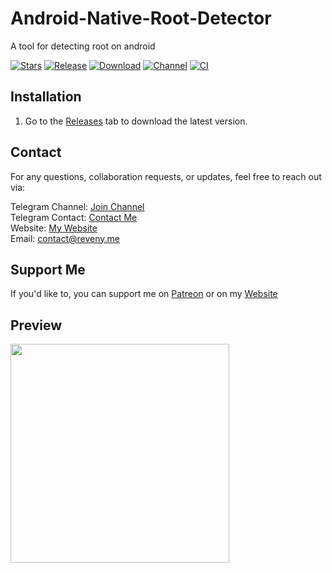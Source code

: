 # Android-Native-Root-Detector
A tool for detecting root on android

[![Stars](https://img.shields.io/github/stars/reveny/Android-Native-Root-Detector?label=Stars)](https://github.com/reveny)
[![Release](https://img.shields.io/github/v/release/reveny/Android-Native-Root-Detector?label=Release&logo=github)](https://github.com/reveny/Android-Native-Root-Detector/releases/latest)
[![Download](https://img.shields.io/github/downloads/reveny/Android-Native-Root-Detector/total?label=Downloads&logo=github)](https://github.com/reveny/Android-Native-Root-Detector/releases/)
[![Channel](https://img.shields.io/badge/Telegram-Channel-blue.svg?logo=telegram)](https://t.me/rootdetector)
[![CI](https://github.com/reveny/Android-Native-Root-Detector/actions/workflows/main.yml/badge.svg)](https://github.com/reveny/Android-Native-Root-Detector/actions/workflows/main.yml)

## Installation
1. Go to the [Releases](https://github.com/reveny/Android-Native-Root-Detector/releases) tab to download the latest version.

## Contact
For any questions, collaboration requests, or updates, feel free to reach out via:

Telegram Channel: [Join Channel](https://t.me/reveny1) <br>
Telegram Contact: [Contact Me](https://t.me/revenyy) <br>
Website: [My Website](https://reveny.me) <br>
Email: [contact@reveny.me](mailto:contact@reveny.me) <br>

## Support Me
If you'd like to, you can support me on [Patreon](https://www.patreon.com/c/Reveny) or on my [Website](https://reveny.me/donate.html)

## Preview
<img src="https://github.com/reveny/Android-Native-Root-Detector/blob/main/art/preview.jpg" width="350">
